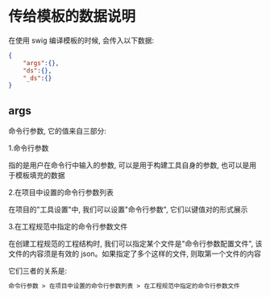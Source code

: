 # 传给模板的数据说明
在使用 swig 编译模板的时候, 会传入以下数据:

```json
{
    "args":{},
    "ds":{},
    "_ds":{}
}
```

## args
命令行参数, 它的值来自三部分:

1.命令行参数

指的是用户在命令行中输入的参数, 可以是用于构建工具自身的参数, 也可以是用于模板填充的数据

2.在项目中设置的命令行参数列表

在项目的"工具设置"中, 我们可以设置"命令行参数", 它们以键值对的形式展示

3.在工程规范中指定的命令行参数文件

在创建工程规范的工程结构时, 我们可以指定某个文件是"命令行参数配置文件", 该文件的内容须是有效的 json。如果指定了多个这样的文件, 则取第一个文件的内容

它们三者的关系是:

```html
命令行参数 > 在项目中设置的命令行参数列表 > 在工程规范中指定的命令行参数文件
```

